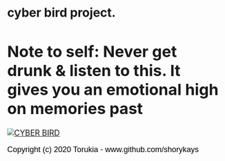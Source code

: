 # cyber bird project.



<style>
@import url('https://fonts.googleapis.com/css2?family=Raleway:wght@100&display=swap');
       </style>

<font size="4">

<h1>Note to self: Never get drunk & listen to this. It gives you an emotional high on memories past</h1>


[![CYBER BIRD](https://images.genius.com/0e0e5fb1292b4a8ff6504d2164741625.600x600x1.png)](https://youtu.be/79w0T1jmgoQ "CYBER BIRD")


 <p style="color:black; font-family: 'Raleway', sans-serif; size: "4">
              Copyright (c) 2020 Torukia - www.github.com/shorykays
            </p>
